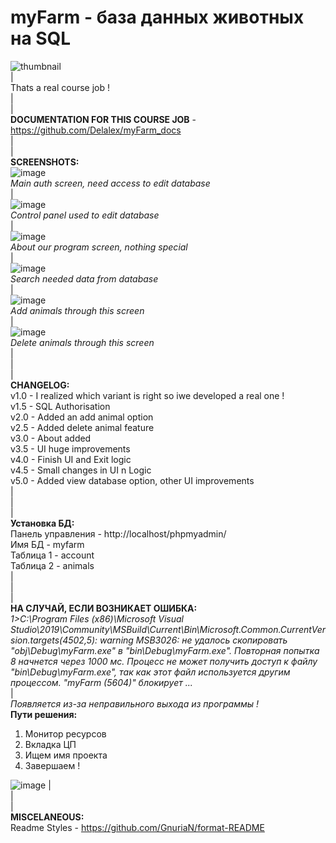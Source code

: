 # myFarm - база данных животных на SQL
![thumbnail](https://user-images.githubusercontent.com/28227386/148646086-6e06c144-5b8e-49e2-b3a2-a4de827ed086.png)                     
|              
Thats a real course job !   
|                 
|               
**DOCUMENTATION FOR THIS COURSE JOB** - https://github.com/Delalex/myFarm_docs                      
|                      
|                      
**SCREENSHOTS:**           
![image](https://user-images.githubusercontent.com/28227386/149544545-6e55899e-9a42-4bc9-a91e-8a49c15df000.png)                                 
*Main auth screen, need access to edit database*                         
|                         
![image](https://user-images.githubusercontent.com/28227386/149544587-8ef83ac0-3308-4345-96a0-74e4fe5d6c8d.png)                                 
*Control panel used to edit database*                         
|                         
![image](https://user-images.githubusercontent.com/28227386/149544622-7cddd3f3-1ad8-4331-bc66-e5a0c74b9b12.png)                                 
*About our program screen, nothing special*                         
|                         
![image](https://user-images.githubusercontent.com/28227386/149544707-475447c3-cf56-4669-b6f3-5b866053b4fc.png)                                 
*Search needed data from database*                         
|                         
![image](https://user-images.githubusercontent.com/28227386/149544728-4c7180f0-de15-4dae-a0a6-4b1fc88567b4.png)                                 
*Add animals through this screen*                         
|                         
![image](https://user-images.githubusercontent.com/28227386/149544756-cf2e50eb-76b8-491b-8254-cdfc30d0bf8c.png)                                 
*Delete animals through this screen*                         
|                         
|                         
|                         
**CHANGELOG:**                      
v1.0 - I realized which variant is right so iwe developed a real one !                   
v1.5 - SQL Authorisation              
v2.0 - Added an add animal option              
v2.5 - Added delete animal feature                     
v3.0 - About added                                          
v3.5 - UI huge improvements                       
v4.0 - Finish UI and Exit logic       
v4.5 - Small changes in UI n Logic                  
v5.0 - Added view database option, other UI improvements                               
|                          
|                  
|                                       
**Установка БД:**               
Панель управления - http://localhost/phpmyadmin/                  
Имя БД - myfarm                              
Таблица 1 - account                        
Таблица 2 - animals                  
|                          
|                  
|                                       
**НА СЛУЧАЙ, ЕСЛИ ВОЗНИКАЕТ ОШИБКА:**              
*1>C:\Program Files (x86)\Microsoft Visual Studio\2019\Community\MSBuild\Current\Bin\Microsoft.Common.CurrentVersion.targets(4502,5): warning MSB3026: не удалось скопировать "obj\Debug\myFarm.exe" в "bin\Debug\myFarm.exe". Повторная попытка 8 начнется через 1000 мс. Процесс не может получить доступ к файлу "bin\Debug\myFarm.exe", так как этот файл используется другим процессом. "myFarm (5604)" блокирует ...*          
|                         
*Появляется из-за неправильного выхода из программы !*                
**Пути решения:**                                       
1) Монитор ресурсов                   
2) Вкладка ЦП            
3) Ищем имя проекта              
4) Завершаем !  
               
![image](https://user-images.githubusercontent.com/28227386/148645129-877c5d01-b4ee-41fe-9a52-1fb2d80e6fa5.png)
|                 
|                 
|                  
**MISCELANEOUS:**              
Readme Styles - https://github.com/GnuriaN/format-README
